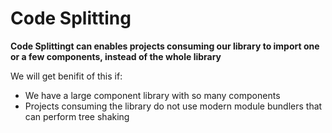 # Code Splitting

**Code Splittingt can enables projects consuming our library to import one or a few components, instead of the whole library**

We will get benifit of this if:

-   We have a large component library with so many components
-   Projects consuming the library do not use modern module bundlers that can perform tree shaking
